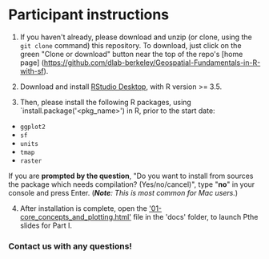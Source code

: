 # Participant instructions

1. If you haven't already, please download and unzip (or clone, using the `git clone` command) this repository. To download, just click on the green "Clone or download" button near the top of the repo's [home page] (https://github.com/dlab-berkeley/Geospatial-Fundamentals-in-R-with-sf).

2. Download and install [RStudio Desktop](https://rstudio.com/products/rstudio/), with R version >= 3.5.

3. Then, please install the following R packages, using `install.package('<pkg_name>') in R, prior to the start date:
  * `ggplot2`
  * `sf`
  * `units`
  * `tmap`
  * `raster`

If you are __prompted by the question__, "Do you want to install from sources the package which needs compilation? (Yes/no/cancel)", type "**no**" in your console and press Enter. (***Note**: This is most common for Mac users.*)

  
4. After installation is complete, open the ['01-core_concepts_and_plotting.html'](https://dlab-berkeley.github.io/Geospatial-Fundamentals-in-R-with-sf/01-core_concepts_and_plotting.html#1) file in the 'docs' folder, to launch Pthe slides for Part I.


### Contact us with any questions!
